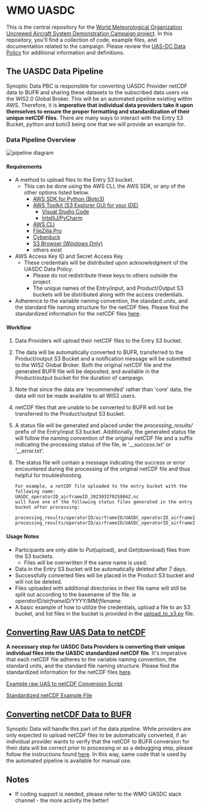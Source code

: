 # WMO UASDC

This is the central repository for
the [World Meteorological Organization Uncrewed Aircraft System Demonstration Campaign project](https://community.wmo.int/en/uas-demonstration).
In this repository, you'll find a collection of code, example files, and documentation related to the campaign.
Please review the [UAS-DC Data Policy](https://community.wmo.int/en/uas-demonstration/data-policy) for additional
information and definitions.

## The UASDC Data Pipeline

Synoptic Data PBC is responsible for converting UASDC Provider netCDF data to BUFR and sharing these datasets to the
subscribed data users via the WIS2.0 Global Broker. This will be an automated pipeline existing within AWS. Therefore,
it is **imperative that individual data providers take it upon themselves to ensure the proper formatting and
standardization of their unique netCDF files**. There are many ways to interact with the Entry S3 Bucket, python and
boto3
being one that we will provide an example for.

### Data Pipeline Overview

![pipeline diagram](uasdc_pipeline_diagram.png)

#### Requirements

* A method to upload files to the Entry S3 bucket.
    * This can be done using the AWS CLI, the AWS SDK, or any of the other options listed below.
        * [AWS SDK for Python (Boto3)](https://boto3.amazonaws.com/v1/documentation/api/latest/index.html)
        * [AWS Toolkit (S3 Explorer GUI for your IDE)](https://docs.aws.amazon.com/sdkref/latest/guide/support-maint-idetoolkits.html)
          * [Visual Studio Code](https://aws.amazon.com/visualstudiocode/)
          * [IntelliJ/PyCharm](https://aws.amazon.com/intellij/?pg=developertools)
        * [AWS CLI](https://aws.amazon.com/cli/)
        * [FileZilla Pro](https://filezillapro.com/docs/v3/cloud/configure-filezilla-pro-to-connect-to-s3/)
        * [Cyberduck](https://cyberduck.io/)
        * [S3 Browser (Windows Only)](https://s3browser.com/)
        * others exist
* AWS Access Key ID and Secret Access Key
    * These credentials will be distributed upon acknowledgment of the UASDC Data Policy.
        * Please do not redistribute these keys to others outside the project.
        * The unique names of the Entry/input, and Product/Output S3 buckets will be distributed along with the access
          credentials.
* Adherence to the variable naming convention, the standard units, and the standard file naming structure for the netCDF
  files. Please find the standardized information for the netCDF files [here](raw_uas_to_netCDF/).

#### Workflow

1. Data Providers will upload their netCDF files to the Entry S3 bucket.
2. The data will be automatically converted to BUFR, transferred to the Product/output S3 Bucket and a notification
   message will be submitted to the WIS2 Global Broker. Both the original netCDF file and the generated BUFR file will be deposited, and available in the Product/output bucket for the duration of campaign.
3. Note that since the data are 'recommended' rather than 'core' data, the data will not be made available to all
   WIS2 users.
4. netCDF files that are unable to be converted to BUFR will not be transferred to the Product/output S3 bucket.
5. A status file will be generated and placed under the _processing_results/_ prefix of the Entry/input S3 bucket.
   Additionally, the generated status file will follow the naming convention of the original netCDF file and a suffix
   indicating the processing status of the file, ie '*__success.txt' or '*__error.txt'.
6. The status file will contain a message indicating the success or error encountered during the processing of the
   original netCDF file and thus helpful for troubleshooting.

   ```text
   For example, a netCDF file uploaded to the entry bucket with the following name:
   UASDC_operatorID_airframeID_20230327025804Z.nc
   will have one of the following status files generated in the entry bucket after processing:

   processing_results/operatorID/airframeID/UASDC_operatorID_airframeID_20230327025804Z__success.txt
   processing_results/operatorID/airframeID/UASDC_operatorID_airframeID_20230327025804Z__error.txt
   ```

#### Usage Notes

* Participants are only able to _Put_(upload), and _Get_(download) files from the S3 buckets.
    * Files will be overwritten if the same name is used.
* Data in the Entry S3 bucket will be automatically deleted after 7 days.
* Successfully converted files will be placed in the Product S3 bucket and will not be deleted.
* Files uploaded with additional directories in their file name will still be split out according to the basename of the
  file.  _ie operatorID/airframeID/YYYY/MM/*filename*._
* A basic example of how to utilize the credentials, upload a file to an S3 bucket, and list files in the bucket is
  provided in the [upload_to_s3.py](raw_uas_to_netCDF/upload_to_s3.py) file.

## [Converting Raw UAS Data to netCDF](raw_uas_to_netCDF/)

**A necessary step for UASDC Data Providers is converting their unique individual files into the UASDC standardized
netCDF file**. It's imperative that each netCDF file adheres to the variable naming convention, the standard units, and
the standard file naming structure. Please find the standardized information for the netCDF
files [here](raw_uas_to_netCDF/).

[Example raw UAS to netCDF Conversion Script](raw_uas_to_netCDF/raw_csv_to_netCDF.py)

[Standardized netCDF Example File](nc2bufr/UASDC_operatorID_airframeID_20230327025804Z.nc)

## [Converting netCDF Data to BUFR](nc2bufr)

Synoptic Data will handle this part of the data pipeline. While providers are only expected to upload netCDF files to be
automatically converted, if an individual provider wants to verify that the netCDF to BUFR conversion for their data
will be correct prior to processing or as a
debugging step, please follow the instructions found [here](nc2bufr/). In this way, same code that is used by the
automated pipeline is available for manual use.

## Notes

- If coding support is needed, please refer to the WMO UASDC slack channel - the more activity the better!



